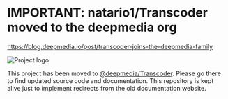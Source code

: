 
# IMPORTANT: natario1/Transcoder moved to the deepmedia org

https://blog.deepmedia.io/post/transcoder-joins-the-deepmedia-family

![Project logo](assets/logo-256.png)

This project has been moved to [@deepmedia/Transcoder](https://github.com/deepmedia/Transcoder). Please go there to find updated source code and documentation. 
This repository is kept alive just to implement redirects from the old documentation website.


